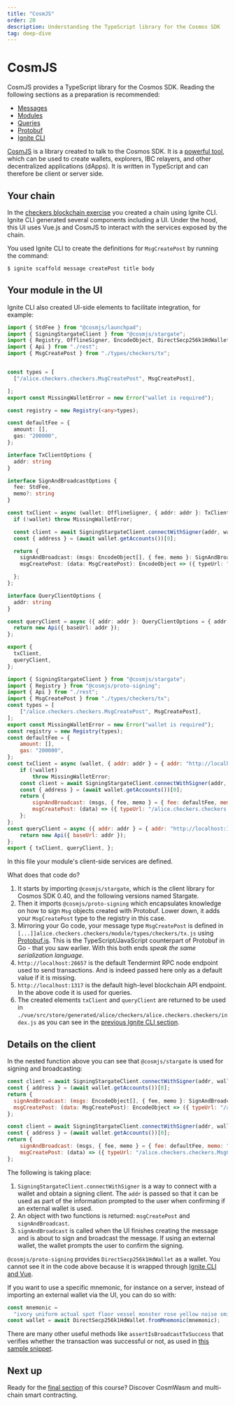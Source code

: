```yaml
---
title: "CosmJS"
order: 20
description: Understanding the TypeScript library for the Cosmos SDK
tag: deep-dive
---
```


# CosmJS

<HighlightBox type="prerequisite">

CosmJS provides a TypeScript library for the Cosmos SDK. Reading the following sections as a preparation is recommended:

* [Messages](../2-main-concepts/messages.md)
* [Modules](../2-main-concepts/modules.md)
* [Queries](../2-main-concepts/queries.md)
* [Protobuf](../2-main-concepts/protobuf.md)
* [Ignite CLI](./ignitecli.md)

</HighlightBox>

[CosmJS](https://github.com/cosmos/cosmjs) is a library created to talk to the Cosmos SDK. It is a [powerful tool](https://github.com/cosmos/cosmjs/wiki/What-can-CosmJS-do-for-me%3F), which can be used to create wallets, explorers, IBC relayers, and other decentralized applications (dApps). It is written in TypeScript and can therefore be client or server side.

## Your chain

In the [checkers blockchain exercise](./ignitecli.md) you created a chain using Ignite CLI. Ignite CLI generated several components including a UI. Under the hood, this UI uses Vue.js and CosmJS to interact with the services exposed by the chain.

You used Ignite CLI to create the definitions for `MsgCreatePost` by running the command:

```sh
$ ignite scaffold message createPost title body
```

## Your module in the UI

Ignite CLI also created UI-side elements to facilitate integration, for example:

<CodeGroup>

<CodeGroupItem title="vue/src/store/generated/alice/checkers/alice.checkers.checkers/module/index.ts" active>

```typescript
import { StdFee } from "@cosmjs/launchpad";
import { SigningStargateClient } from "@cosmjs/stargate";
import { Registry, OfflineSigner, EncodeObject, DirectSecp256k1HdWallet } from "@cosmjs/proto-signing";
import { Api } from "./rest";
import { MsgCreatePost } from "./types/checkers/tx";


const types = [
  ["/alice.checkers.checkers.MsgCreatePost", MsgCreatePost],

];
export const MissingWalletError = new Error("wallet is required");

const registry = new Registry(<any>types);

const defaultFee = {
  amount: [],
  gas: "200000",
};

interface TxClientOptions {
  addr: string
}

interface SignAndBroadcastOptions {
  fee: StdFee,
  memo?: string
}

const txClient = async (wallet: OfflineSigner, { addr: addr }: TxClientOptions = { addr: "http://localhost:26657" }) => {
  if (!wallet) throw MissingWalletError;

  const client = await SigningStargateClient.connectWithSigner(addr, wallet, { registry });
  const { address } = (await wallet.getAccounts())[0];

  return {
    signAndBroadcast: (msgs: EncodeObject[], { fee, memo }: SignAndBroadcastOptions = {fee: defaultFee, memo: ""}) => client.signAndBroadcast(address, msgs, fee,memo),
    msgCreatePost: (data: MsgCreatePost): EncodeObject => ({ typeUrl: "/alice.checkers.checkers.MsgCreatePost", value: data }),

  };
};

interface QueryClientOptions {
  addr: string
}

const queryClient = async ({ addr: addr }: QueryClientOptions = { addr: "http://localhost:1317" }) => {
  return new Api({ baseUrl: addr });
};

export {
  txClient,
  queryClient,
};
```

</CodeGroupItem>

<CodeGroupItem title="index.js">

```javascript
import { SigningStargateClient } from "@cosmjs/stargate";
import { Registry } from "@cosmjs/proto-signing";
import { Api } from "./rest";
import { MsgCreatePost } from "./types/checkers/tx";
const types = [
    ["/alice.checkers.checkers.MsgCreatePost", MsgCreatePost],
];
export const MissingWalletError = new Error("wallet is required");
const registry = new Registry(types);
const defaultFee = {
    amount: [],
    gas: "200000",
};
const txClient = async (wallet, { addr: addr } = { addr: "http://localhost:26657" }) => {
    if (!wallet)
        throw MissingWalletError;
    const client = await SigningStargateClient.connectWithSigner(addr, wallet, { registry });
    const { address } = (await wallet.getAccounts())[0];
    return {
        signAndBroadcast: (msgs, { fee, memo } = { fee: defaultFee, memo: "" }) => client.signAndBroadcast(address, msgs, fee, memo),
        msgCreatePost: (data) => ({ typeUrl: "/alice.checkers.checkers.MsgCreatePost", value: data }),
    };
};
const queryClient = async ({ addr: addr } = { addr: "http://localhost:1317" }) => {
    return new Api({ baseUrl: addr });
};
export { txClient, queryClient, };
```

</CodeGroupItem>

</CodeGroup>

In this file your module's client-side services are defined.

What does that code do?

1. It starts by importing `@cosmjs/stargate`, which is the client library for Cosmos SDK 0.40, and the following versions named Stargate.
2. Then it imports `@cosmjs/proto-signing` which encapsulates knowledge on how to sign `Msg` objects created with Protobuf. Lower down, it adds your `MsgCreatePost` type to the registry in this case.
3. Mirroring your Go code, your message type `MsgCreatePost` is defined in `[...]]alice.checkers.checkers/module/types/checkers/tx.js` using [Protobuf.js](https://protobufjs.github.io/protobuf.js/). This is the TypeScript/&ZeroWidthSpace;JavaScript counterpart of Protobuf in Go - that you saw earlier. With this both ends _speak the same serialization language_.
4. `http://localhost:26657` is the default Tendermint RPC node endpoint used to send transactions. And is indeed passed here only as a default value if it is missing.
5. `http://localhost:1317` is the default high-level blockchain API endpoint. In the above code it is used for queries.
6. The created elements `txClient` and `queryClient` are returned to be used in `./vue/src/store/generated/alice/checkers/alice.checkers.checkers/index.js` as you can see in the [previous Ignite CLI section](./ignitecli.md).

## Details on the client

In the nested function above you can see that `@cosmjs/stargate` is used for signing and broadcasting:

<CodeGroup>

<CodeGroupItem title="index.ts" active>

```javascript
const client = await SigningStargateClient.connectWithSigner(addr, wallet, { registry });
const { address } = (await wallet.getAccounts())[0];
return {
  signAndBroadcast: (msgs: EncodeObject[], { fee, memo }: SignAndBroadcastOptions = {fee: defaultFee, memo: ""}) => client.signAndBroadcast(address, msgs, fee,memo),
  msgCreatePost: (data: MsgCreatePost): EncodeObject => ({ typeUrl: "/alice.checkers.checkers.MsgCreatePost", value: data }),
};
```

</CodeGroupItem>

<CodeGroupItem title="index.js" active>

```javascript
const client = await SigningStargateClient.connectWithSigner(addr, wallet, { registry });
const { address } = (await wallet.getAccounts())[0];
return {
    signAndBroadcast: (msgs, { fee, memo } = { fee: defaultFee, memo: "" }) => client.signAndBroadcast(address, msgs, fee, memo),
    msgCreatePost: (data) => ({ typeUrl: "/alice.checkers.checkers.MsgCreatePost", value: data }),
};
```

</CodeGroupItem>

</CodeGroup>

The following is taking place:

1. `SigningStargateClient.connectWithSigner` is a way to connect with a wallet and obtain a signing client. The `addr` is passed so that it can be used as part of the information prompted to the user when confirming if an external wallet is used.
2. An object with two functions is returned: `msgCreatePost` and `signAndBroadcast`.
3. `signAndBroadcast` is called when the UI finishes creating the message and is about to sign and broadcast the message. If using an external wallet, the wallet prompts the user to confirm the signing.

`@cosmjs/proto-signing` provides `DirectSecp256k1HdWallet` as a wallet. You cannot see it in the code above because it is wrapped through [Ignite CLI and Vue](https://github.com/tendermint/vue/blob/develop/packages/vuex/src/modules/common/wallet/wallet.js).

If you want to use a specific mnemonic, for instance on a server, instead of importing an external wallet via the UI, you can do so with:

```javascript
const mnemonic =
  "ivory uniform actual spot floor vessel monster rose yellow noise smile odor veteran human reason miss stadium phrase assault puzzle sentence approve coral apology";
const wallet = await DirectSecp256k1HdWallet.fromMnemonic(mnemonic);
```

There are many other useful methods like `assertIsBroadcastTxSuccess` that verifies whether the transaction was successful or not, as used in [this sample snippet](https://gist.github.com/webmaster128/8444d42a7eceeda2544c8a59fbd7e1d9).


## Next up

Ready for the [final section](./cosmwasm.md) of this course? Discover CosmWasm and multi-chain smart contracting.
